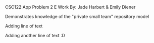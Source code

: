 CSC122 App Problem 2 E Work
By: Jade Harbert & Emily Diener

Demonstrates knowledge of the "private small team" repository model

Adding line of text

Adding another line of text :D
